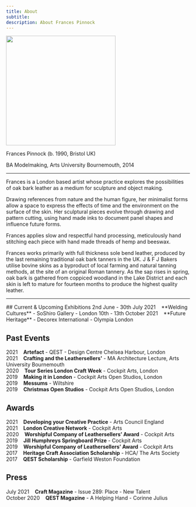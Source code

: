 ```yaml
---
title: About
subtitle: 
description: About Frances Pinnock
---
```


<img src="/images/new/about/Portrait2.jpg" width="300">

Frances Pinnock (b. 1990, Bristol UK) 

BA Modelmaking, Arts University Bournemouth, 2014 

<hr />

Frances is a London based artist whose practice explores the possibilities of oak bark leather as a medium for sculpture and object making.

Drawing references from nature and the human figure, her minimalist forms allow a space to express the effects of time and the environment on the surface of the skin. Her sculptural pieces evolve through drawing and pattern cutting, using hand made inks to document panel shapes and influence future forms.

Frances applies slow and respectful hand processing, meticulously hand stitching each piece with hand made threads of hemp and beeswax. 


Frances works primarily with full thickness sole bend leather, produced by the last remaining traditional oak bark tanners in the UK. J & F J Bakers utilise bovine skins as a byproduct of local farming and natural tanning methods, at the site of an original Roman tannery. As the sap rises in spring, oak bark is gathered from coppiced woodland in the Lake District and each skin is left to mature for fourteen months to produce the highest quality leather.

 

<hr />
## Current & Upcoming Exhibitions
2nd June - 30th July 2021&nbsp;&nbsp;&nbsp; **Welding Cultures** - SoShiro Gallery -  London  
10th - 13th October 2021&nbsp;&nbsp;&nbsp; **Future Heritage** - Decorex International - Olympia London

## Past Events
2021&nbsp;&nbsp;&nbsp; **Artefact** - QEST - Design Centre Chelsea Harbour, London  
2021&nbsp;&nbsp;&nbsp; **Crafting and the Leathersellers'** - MA Architecture Lecture, Arts University Bournemouth  
2020&nbsp;&nbsp;&nbsp; **Tour Series London Craft Week** - Cockpit Arts, London  
2019&nbsp;&nbsp;&nbsp; **Making it in London** - Cockpit Arts Open Studios, London  
2019&nbsp;&nbsp;&nbsp; **Messums** - Wiltshire  
2019&nbsp;&nbsp;&nbsp; **Christmas Open Studios** - Cockpit Arts Open Studios, London  

## Awards 
2021&nbsp;&nbsp;&nbsp; **Developing your Creative Practice** - Arts Council England  
2021&nbsp;&nbsp;&nbsp; **London Creative Network** - Cockpit Arts  
2020&nbsp;&nbsp;&nbsp; **Worshipful Company of Leathersellers’ Award** - Cockpit Arts  
2019&nbsp;&nbsp;&nbsp; **Jill Humphreys Springboard Prize** - Cockpit Arts  
2019&nbsp;&nbsp;&nbsp; **Worshipful Company of Leathersellers’ Award** - Cockpit Arts  
2017&nbsp;&nbsp;&nbsp; **Heritage Craft Association Scholarship** - HCA/ The Arts Society  
2017&nbsp;&nbsp;&nbsp; **QEST Scholarship** - Garfield Weston Foundation  

## Press
July 2021&nbsp;&nbsp;&nbsp; **Craft Magazine** - Issue 289: Place - New Talent  
October 2020&nbsp;&nbsp;&nbsp; **QEST Magazine** - A Helping Hand - Corinne Julius 
